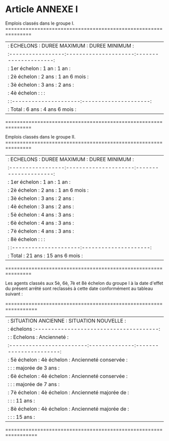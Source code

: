 # Article ANNEXE I

Emplois classés dans le groupe I. ===============================================================

<table>
<tr>
<td> :     ECHELONS    :    DUREE MAXIMUM    :    DUREE MINIMUM    :</td>
</tr>
<tr>
<td> :-----------------:---------------------:---------------------:</td>
</tr>
<tr>
<td> : 1er échelon     :       1 an          :      1 an           :</td>
</tr>
<tr>
<td> : 2è échelon      :       2 ans         :      1 an 6 mois    :</td>
</tr>
<tr>
<td> : 3è échelon      :       3 ans         :      2 ans          :</td>
</tr>
<tr>
<td> : 4è échelon      :                     :                     :</td>
</tr>
<tr>
<td> :                 :---------------------:---------------------:</td>
</tr>
<tr>
<td> :     Total       :       6 ans         :      4 ans 6 mois   :</td>
</tr>
</table>

===============================================================

Emplois classés dans le groupe II. ===============================================================

<table>
<tr>
<td> :     ECHELONS    :    DUREE MAXIMUM    :    DUREE MINIMUM    :</td>
</tr>
<tr>
<td> :-----------------:---------------------:---------------------:</td>
</tr>
<tr>
<td> : 1er échelon     :       1 an          :      1 an           :</td>
</tr>
<tr>
<td> : 2è échelon      :       2 ans         :      1 an 6 mois    :</td>
</tr>
<tr>
<td> : 3è échelon      :       3 ans         :      2 ans          :</td>
</tr>
<tr>
<td> : 4è échelon      :       3 ans         :      2 ans          :</td>
</tr>
<tr>
<td> : 5è échelon      :       4 ans         :      3 ans          :</td>
</tr>
<tr>
<td> : 6è échelon      :       4 ans         :      3 ans          :</td>
</tr>
<tr>
<td> : 7è échelon      :       4 ans         :      3 ans          :</td>
</tr>
<tr>
<td> : 8è échelon      :                     :                     :</td>
</tr>
<tr>
<td> :                 :---------------------:---------------------:</td>
</tr>
<tr>
<td> :     Total       :      21 ans         :    15 ans 6 mois    :</td>
</tr>
</table>

===============================================================

Les agents classés aux 5è, 6è, 7è et 8è échelon du groupe I à la date d'effet du présent arrêté sont reclassés à cette date conformément au tableau suivant :

=================================================================

<table>
<tr>
<td> :   SITUATION ANCIENNE   :           SITUATION NOUVELLE         :</td>
</tr>
<tr>
<td> :       échelons         :--------------------------------------:</td>
</tr>
<tr>
<td> :                        :  Echelons    :      Ancienneté       :</td>
</tr>
<tr>
<td> :------------------------:--------------:-----------------------:</td>
</tr>
<tr>
<td> : 5è échelon             :  4è échelon  : Ancienneté conservée  :</td>
</tr>
<tr>
<td> :                        :              :  majorée de 3 ans     :</td>
</tr>
<tr>
<td> : 6è échelon             :  4è échelon  : Ancienneté conservée  :</td>
</tr>
<tr>
<td> :                        :              :  majorée de 7 ans     :</td>
</tr>
<tr>
<td> : 7è échelon             :  4è échelon  : Ancienneté majorée de :</td>
</tr>
<tr>
<td> :                        :              :  11 ans               :</td>
</tr>
<tr>
<td> : 8è échelon             :  4è échelon  : Ancienneté majorée de :</td>
</tr>
<tr>
<td> :                        :              :  15 ans               :</td>
</tr>
</table>

=================================================================
